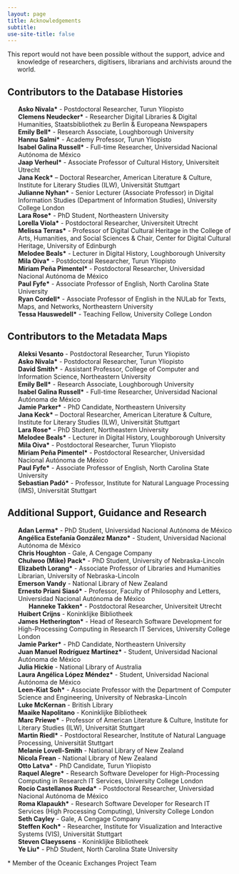 ```yaml
---
layout: page
title: Acknowledgements
subtitle: 
use-site-title: false
---
```


<style>

li {
	list-style: none;
}

p {
  padding-left: 22px ;
  text-indent: -22px ;
} 
</style>


This report would not have been possible without the support, advice and knowledge of researchers, digitisers, librarians and archivists around the world.

## Contributors to the Database Histories

+ **Asko Nivala\*** - Postdoctoral Researcher, Turun Yliopisto  
+ **Clemens Neudecker\*** - Researcher Digital Libraries & Digital Humanities, Staatsbibliothek zu Berlin & Europeana Newspapers  
+ **Emily Bell\*** - Research Associate, Loughborough University  
+ **Hannu Salmi\*** - Academy Professor, Turun Yliopisto  
+ **Isabel Galina Russell\*** - Full-time Researcher, Universidad Nacional Autónoma de México  
+ **Jaap Verheul\*** - Associate Professor of Cultural History, Universiteit Utrecht  
+ **Jana Keck\*** – Doctoral Researcher, American Literature & Culture, Institute for Literary Studies (ILW), Universität Stuttgart  
+ **Julianne Nyhan\*** - Senior Lecturer (Associate Professor) in Digital Information Studies (Department of Information Studies), University College London  
+ **Lara Rose\*** - PhD Student, Northeastern University  
+ **Lorella Viola\*** - Postdoctoral Researcher, Universiteit Utrecht  
+ **Melissa Terras\*** - Professor of Digital Cultural Heritage in the College of Arts, Humanities, and Social Sciences & Chair, Center for Digital Cultural Heritage, University of Edinburgh  
+ **Melodee Beals\*** - Lecturer in Digital History, Loughborough University  
+ **Mila Oiva\*** - Postdoctoral Researcher, Turun Yliopisto  
+ **Miriam Peña Pimentel\*** - Postdoctoral Researcher, Universidad Nacional Autónoma de México  
+ **Paul Fyfe\*** - Associate Professor of English, North Carolina State University  
+ **Ryan Cordell\*** - Associate Professor of English in the NULab for Texts, Maps, and Networks, Northeastern University  
+ **Tessa Hauswedell\*** - Teaching Fellow, University College London  

## Contributors to the Metadata Maps

+ **Aleksi Vesanto** - Postdoctoral Researcher, Turun Yliopisto  
+ **Asko Nivala\*** - Postdoctoral Researcher, Turun Yliopisto  
+ **David Smith\*** - Assistant Professor, College of Computer and Information Science, Northeastern University  
+ **Emily Bell\*** - Research Associate, Loughborough University  
+ **Isabel Galina Russell\*** - Full-time Researcher, Universidad Nacional Autónoma de México  
+ **Jamie Parker\*** - PhD Candidate, Northeastern University  
+ **Jana Keck\*** – Doctoral Researcher, American Literature & Culture, Institute for Literary Studies (ILW), Universität Stuttgart  
+ **Lara Rose\*** - PhD Student, Northeastern University  
+ **Melodee Beals\*** - Lecturer in Digital History, Loughborough University  
+ **Mila Oiva\*** - Postdoctoral Researcher, Turun Yliopisto  
+ **Miriam Peña Pimentel\*** - Postdoctoral Researcher, Universidad Nacional Autónoma de México  
+ **Paul Fyfe\*** - Associate Professor of English, North Carolina State University  
+ **Sebastian Padó\*** - Professor, Institute for Natural Language Processing (IMS), Universität Stuttgart  

## Additional Support, Guidance and Research

+ **Adan Lerma\*** - PhD Student, Universidad Nacional Autónoma de México  
+ **Angélica Estefanía González Manzo\*** - Student, Universidad Nacional Autónoma de México  
+ **Chris Houghton** - Gale, A Cengage Company  
+ **Chulwoo (Mike) Pack\*** - PhD Student, University of Nebraska-Lincoln  
+ **Elizabeth Lorang\*** - Associate Professor of Libraries and Humanities Librarian, University of Nebraska-Lincoln  
+ **Emerson Vandy** - National Library of New Zealand  
+ **Ernesto Priani Siasó\*** - Professor, Faculty of Philosophy and Letters, Universidad Nacional Autónoma de México  
+ + **Hanneke Takken\*** - Postdoctoral Researcher, Universiteit Utrecht  
+ **Huibert Crijns** - Koninklijke Bibliotheek  
+ **James Hetherington\*** - Head of Research Software Development for High-Processing Computing in Research IT Services, University College London  
+ **Jamie Parker\*** - PhD Candidate, Northeastern University  
+ **Juan Manuel Rodríguez Martínez\*** - Student, Universidad Nacional Autónoma de México  
+ **Julia Hickie** - National Library of Australia  
+ **Laura Angélica López Méndez\*** - Student, Universidad Nacional Autónoma de México  
+ **Leen-Kiat Soh\*** - Associate Professor with the Department of Computer Science and Engineering, University of Nebraska-Lincoln  
+ **Luke McKernan** - British Library  
+ **Maaike Napolitano** - Koninklijke Bibliotheek  
+ **Marc Priewe\*** - Professor of American Literature & Culture, Institute for Literary Studies (ILW), Universität Stuttgart  
+ **Martin Riedl\*** - Postdoctoral Researcher, Institute of Natural Language Processing, Universität Stuttgart  
+ **Melanie Lovell-Smith** - National Library of New Zealand  
+ **Nicola Frean** - National Library of New Zealand  
+ **Otto Latva\*** - PhD Candidate, Turun Yliopisto  
+ **Raquel Alegre\*** - Research Software Developer for High-Processing Computing in Research IT Services, University College London  
+ **Rocío Castellanos Rueda\*** - Postdoctoral Researcher, Universidad Nacional Autónoma de México  
+ **Roma Klapaukh\*** - Research Software Developer for Research IT Services (High Processing Computing), University College London  
+ **Seth Cayley** - Gale, A Cengage Company  
+ **Steffen Koch\*** - Researcher, Institute for Visualization and Interactive Systems (VIS), Universität Stuttgart  
+ **Steven Claeyssens** - Koninklijke Bibliotheek  
+ **Ye Liu\*** - PhD Student, North Carolina State University  
  
\* Member of the Oceanic Exchanges Project Team
